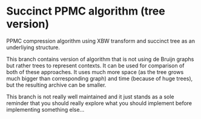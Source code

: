 # Succinct PPMC algorithm (tree version)
PPMC compression algorithm using XBW transform and succinct tree as an underliying structure.

This branch contains version of algorithm that is not using de Bruijn graphs but rather trees to represent contexts. It can be used for comparison of both of these approaches. It uses much more space (as the tree grows much bigger than corresponding graph) and time (because of huge trees), but the resulting archive can be smaller.

This branch is not really well maintained and it just stands as a sole reminder that you should really explore what you should implement before implementing something else...
